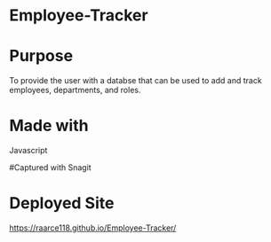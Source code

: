 # Employee-Tracker

# Purpose
To provide the user with a databse that can be used to add and track employees, departments, and roles.

# Made with
Javascript

#Captured with
Snagit

# Deployed Site
https://raarce118.github.io/Employee-Tracker/
